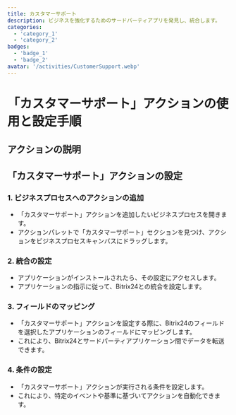 ```yaml
---
title: カスタマーサポート
description: ビジネスを強化するためのサードパーティアプリを発見し、統合します。
categories: 
  - 'category_1'
  - 'category_2'
badges: 
  - 'badge_1'
  - 'badge_2'
avatar: '/activities/CustomerSupport.webp'
---
```

# 「カスタマーサポート」アクションの使用と設定手順

## アクションの説明

## **「カスタマーサポート」アクションの設定**

### 1. ビジネスプロセスへのアクションの追加
- 「カスタマーサポート」アクションを追加したいビジネスプロセスを開きます。
- アクションパレットで「カスタマーサポート」セクションを見つけ、アクションをビジネスプロセスキャンバスにドラッグします。

### 2. 統合の設定
- アプリケーションがインストールされたら、その設定にアクセスします。
- アプリケーションの指示に従って、Bitrix24との統合を設定します。

### 3. フィールドのマッピング
- 「カスタマーサポート」アクションを設定する際に、Bitrix24のフィールドを選択したアプリケーションのフィールドにマッピングします。
- これにより、Bitrix24とサードパーティアプリケーション間でデータを転送できます。

### 4. 条件の設定
- 「カスタマーサポート」アクションが実行される条件を設定します。
- これにより、特定のイベントや基準に基づいてアクションを自動化できます。